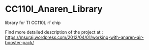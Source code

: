 # CC110l_Anaren_Library
library for TI CC110L rf chip

Find more detailed description of the project at : 
https://msuraj.wordpress.com/2012/04/01/working-with-anaren-air-booster-pack/
